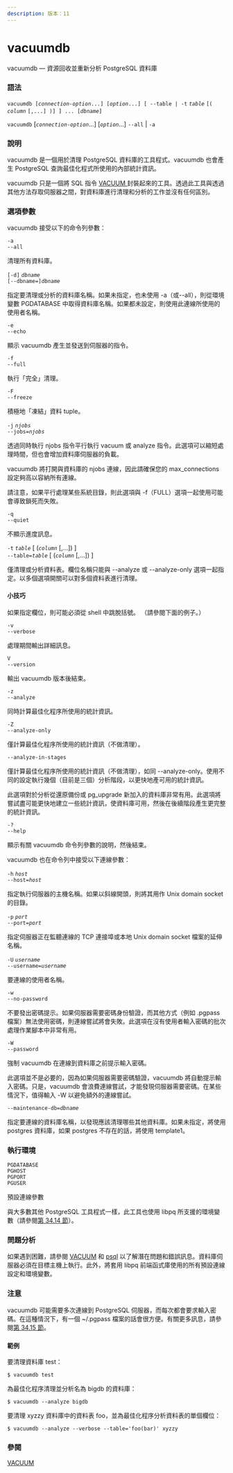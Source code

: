 ```yaml
---
description: 版本：11
---
```


# vacuumdb

vacuumdb — 資源回收並重新分析 PostgreSQL 資料庫

### 語法

`vacuumdb [`_`connection-option`_`...] [`_`option`_`...] [ --table | -t` _`table`_ `[(` _`column`_ `[,...] )] ] ... [`_`dbname`_`]`

`vacuumdb` \[_`connection-option`_...\] \[_`option`_...\] `--all` \| `-a`

### 說明

vacuumdb 是一個用於清理 PostgreSQL 資料庫的工具程式。vacuumdb 也會產生 PostgreSQL 查詢最佳化程式所使用的內部統計資訊。

vacuumdb 只是一個將 SQL 指令 [VACUUM ](../sql-commands/vacuum.md)封裝起來的工具。透過此工具與透過其他方法存取伺服器之間，對資料庫進行清理和分析的工作並沒有任何區別。

### 選項參數

vacuumdb 接受以下的命令列參數：

`-a`  
`--all`

清理所有資料庫。

`[-d]` _`dbname`_  
`[--dbname=]`_`dbname`_

指定要清理或分析的資料庫名稱。如果未指定，也未使用 -a（或--all），則從環境變數 PGDATABASE 中取得資料庫名稱。如果都未設定，則使用此連線所使用的使用者名稱。

`-e`  
`--echo`

顯示 vacuumdb 產生並發送到伺服器的指令。

`-f`  
`--full`

執行「完全」清理。

`-F`  
`--freeze`

積極地「凍結」資料 tuple。

`-j` _`njobs`_  
`--jobs=`_`njobs`_

透過同時執行 njobs 指令平行執行 vacuum 或 analyze 指令。此選項可以縮短處理時間，但也會增加資料庫伺服器的負載。

vacuumdb 將打開與資料庫的 njobs 連線，因此請確保您的 max\_connections 設定夠高以容納所有連線。

請注意，如果平行處理某些系統目錄，則此選項與 -f（FULL）選項一起使用可能會導致鎖死而失敗。

`-q`  
`--quiet`

不顯示進度訊息。

`-t` _`table`_ \[ \(_`column`_ \[,...\]\) \]  
`--table=`_`table`_ \[ \(_`column`_ \[,...\]\) \]

僅清理或分析資料表。欄位名稱只能與 --analyze 或 --analyze-only 選項一起指定。以多個選項開關可以對多個資料表進行清理。

#### 小技巧

如果指定欄位，則可能必須從 shell 中跳脫括號。 （請參閱下面的例子。）

`-v`  
`--verbose`

處理期間輸出詳細訊息。

`V`  
`--version`

輸出 vacuumdb 版本後結束。

`-z`  
`--analyze`

同時計算最佳化程序所使用的統計資訊。

`-Z`  
`--analyze-only`

僅計算最佳化程序所使用的統計資訊（不做清理）。

`--analyze-in-stages`

僅計算最佳化程序所使用的統計資訊（不做清理），如同 --analyze-only。使用不同的設定執行幾個（目前是三個）分析階段，以更快地產可用的統計資訊。

此選項對於分析從還原備份或 pg\_upgrade 新加入的資料庫非常有用。此選項將嘗試盡可能更快地建立一些統計資訊，使資料庫可用，然後在後續階段產生更完整的統計資訊。

`-?`  
`--help`

顯示有關 vacuumdb 命令列參數的說明，然後結束。

vacuumdb 也在命令列中接受以下連線參數：

`-h` _`host`_  
`--host=`_`host`_

指定執行伺服器的主機名稱。如果以斜線開頭，則將其用作 Unix domain socket 的目錄。

`-p` _`port`_  
`--port=`_`port`_

指定伺服器正在監聽連線的 TCP 連接埠或本地 Unix domain socket 檔案的延伸名稱。

`-U` _`username`_  
`--username=`_`username`_

要連線的使用者名稱。

`-w`  
`--no-password`

不要發出密碼提示。如果伺服器需要密碼身份驗證，而其他方式（例如 .pgpass 檔案）無法使用密碼，則連線嘗試將會失敗。此選項在沒有使用者輸入密碼的批次處理作業腳本中非常有用。

`-W`  
`--password`

強制 vacuumdb 在連線到資料庫之前提示輸入密碼。

此選項並不是必要的，因為如果伺服器需要密碼驗證，vacuumdb 將自動提示輸入密碼。只是，vacuumdb 會浪費連線嘗試，才能發現伺服器需要密碼。在某些情況下，值得輸入 -W 以避免額外的連線嘗試。

`--maintenance-db=`_`dbname`_

指定要連線的資料庫名稱，以發現應該清理哪些其他資料庫。如果未指定，將使用 postgres 資料庫，如果 postgres 不存在的話，將使用 template1。

### 執行環境

`PGDATABASE`  
`PGHOST`  
`PGPORT`  
`PGUSER`

預設連線參數

與大多數其他 PostgreSQL 工具程式一樣，此工具也使用 libpq 所支援的環境變數（請參閱[第 34.14 節](../../client-interfaces/libpq-c-library/environment-variables.md)）。

### 問題分析 

如果遇到困難，請參閱 [VACUUM](../sql-commands/vacuum.md) 和 [psql](psql.md) 以了解潛在問題和錯誤訊息。資料庫伺服器必須在目標主機上執行。此外，將套用 libpq 前端函式庫使用的所有預設連線設定和環境變數。

### 注意

vacuumdb 可能需要多次連線到 PostgreSQL 伺服器，而每次都會要求輸入密碼。在這種情況下，有一個 ~/.pgpass 檔案的話會很方便。有關更多訊息，請參閱[第 34.15 節](../../client-interfaces/libpq-c-library/33.15.-mi-ma-dang.md)。

### `範例`

要清理資料庫 test：

```text
$ vacuumdb test
```

為最佳化程序清理並分析名為 bigdb 的資料庫：

```text
$ vacuumdb --analyze bigdb
```

要清理 xyzzy 資料庫中的資料表 foo，並為最佳化程序分析資料表的單個欄位：

```text
$ vacuumdb --analyze --verbose --table='foo(bar)' xyzzy
```

### 參閱

[VACUUM](../sql-commands/vacuum.md)

